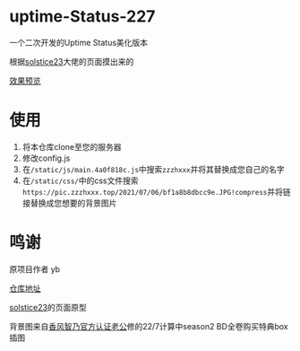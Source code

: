 # uptime-Status-227

一个二次开发的Uptime Status美化版本

根据[solstice23](https://status.solstice23.top/)大佬的页面摸出来的

[效果预览](https://status.zzzhxxx.top/)

# 使用

1. 将本仓库clone至您的服务器
2. 修改config.js
3. 在`/static/js/main.4a0f818c.js`中搜索`zzzhxxx`并将其替换成您自己的名字
4. 在`/static/css/`中的css文件搜索`https://pic.zzzhxxx.top/2021/07/06/bf1a8b8dbcc9e.JPG!compress`并将链接替换成您想要的背景图片

# 鸣谢

原项目作者 yb

[仓库地址](https://github.com/yb/uptime-status)
 
[solstice23](https://solstice23.top/)的页面原型

背景图来自[香风智乃官方认证老公](https://t.bilibili.com/525357646573634221?tab=2)修的22/7计算中season2 BD全卷购买特典box插图
